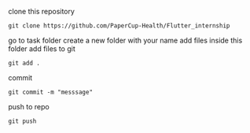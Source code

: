 clone this repository
```
git clone https://github.com/PaperCup-Health/Flutter_internship
```
go to task folder
create a new folder with your name
add files inside this folder
add files to git
```
git add .
```
commit
``` 
git commit -m "messsage"
```
push to repo
```
git push 
```
